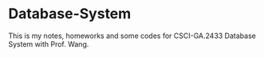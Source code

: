 # Database-System
This is my notes, homeworks and some codes for CSCI-GA.2433 Database System with Prof. Wang.
